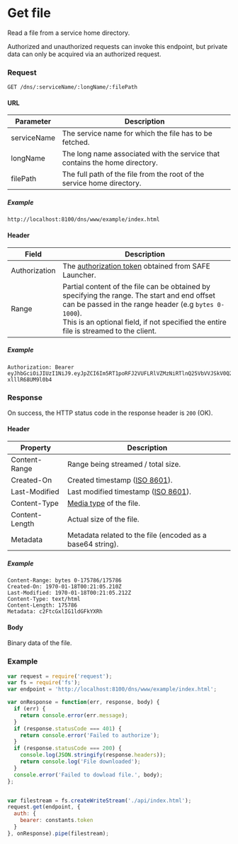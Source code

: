 # Get file

Read a file from a service home directory.

Authorized and unauthorized requests can invoke this endpoint, but private data can only be acquired via an authorized request.

### Request

```
GET /dns/:serviceName/:longName/:filePath
```

#### URL

| Parameter | Description |
| --- | --- |
| serviceName | The service name for which the file has to be fetched. |
| longName | The long name associated with the service that contains the home directory. |
| filePath | The full path of the file from the root of the service home directory. |

##### Example

```
http://localhost:8100/dns/www/example/index.html
```

#### Header

| Field | Description |
| --- | --- |
| Authorization | The [authorization token](/auth) obtained from SAFE Launcher. |
| Range | Partial content of the file can be obtained by specifying the range. The start and end offset can be passed in the range header (e.g `bytes 0-1000`).<br>This is an optional field, if not specified the entire file is streamed to the client. |

##### Example

```
Authorization: Bearer eyJhbGciOiJIUzI1NiJ9.eyJpZCI6Im5RT1poRFJ2VUFLRlVZMzNiRTlnQ25VbVVJSkV0Q2lmYk4zYjE1dXZ2TlU9In0.OTKcHQ9VUKYzBXH_MqeWR4UcHFJV-xlllR68UM9l0b4
```

### Response

On success, the HTTP status code in the response header is `200` (OK).

#### Header

| Property | Description |
| --- | --- |
| Content-Range | Range being streamed / total size. |
| Created-On | Created timestamp ([ISO 8601](https://en.wikipedia.org/wiki/ISO_8601)). |
| Last-Modified | Last modified timestamp ([ISO 8601](https://en.wikipedia.org/wiki/ISO_8601)). |
| Content-Type | [Media type](https://www.iana.org/assignments/media-types/media-types.xhtml) of the file. |
| Content-Length | Actual size of the file. |
| Metadata | Metadata related to the file (encoded as a base64 string). |

##### Example

```
Content-Range: bytes 0-175786/175786
Created-On: 1970-01-18T00:21:05.210Z
Last-Modified: 1970-01-18T00:21:05.212Z
Content-Type: text/html
Content-Length: 175786
Metadata: c2FtcGxlIG1ldGFkYXRh
```

#### Body

Binary data of the file.

### Example

```js
var request = require('request');
var fs = require('fs');
var endpoint = 'http://localhost:8100/dns/www/example/index.html';

var onResponse = function(err, response, body) {
  if (err) {
    return console.error(err.message);
  }
  if (response.statusCode === 401) {
    return console.error('Failed to authorize');
  }
  if (response.statusCode === 200) {
    console.log(JSON.stringify(response.headers));
    return console.log('File downloaded');
  }
  console.error('Failed to dowload file.', body);
};


var filestream = fs.createWriteStream('./api/index.html');
request.get(endpoint, {
  auth: {
    bearer: constants.token
  }
}, onResponse).pipe(filestream);
```
